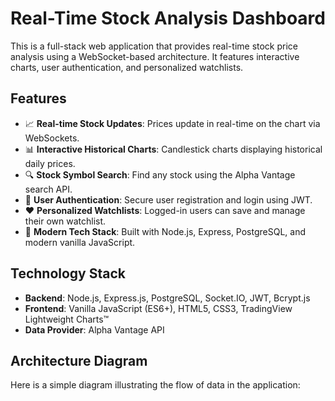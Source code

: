 # Real-Time Stock Analysis Dashboard

This is a full-stack web application that provides real-time stock price analysis using a WebSocket-based architecture. It features interactive charts, user authentication, and personalized watchlists.

## Features

* 📈 **Real-time Stock Updates**: Prices update in real-time on the chart via WebSockets.
* 📊 **Interactive Historical Charts**: Candlestick charts displaying historical daily prices.
* 🔍 **Stock Symbol Search**: Find any stock using the Alpha Vantage search API.
* 🔐 **User Authentication**: Secure user registration and login using JWT.
* ❤️ **Personalized Watchlists**: Logged-in users can save and manage their own watchlist.
* 🎨 **Modern Tech Stack**: Built with Node.js, Express, PostgreSQL, and modern vanilla JavaScript.

## Technology Stack

* **Backend**: Node.js, Express.js, PostgreSQL, Socket.IO, JWT, Bcrypt.js
* **Frontend**: Vanilla JavaScript (ES6+), HTML5, CSS3, TradingView Lightweight Charts™
* **Data Provider**: Alpha Vantage API

## Architecture Diagram

Here is a simple diagram illustrating the flow of data in the application: